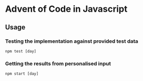 # Advent of Code in Javascript

## Usage

### Testing the implementation against provided test data
`npm test [day]`

### Getting the results from personalised input
`npm start [day]`
